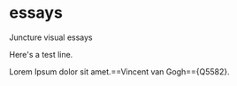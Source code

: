 # essays
Juncture visual essays

Here's a test line.

Lorem Ipsum dolor sit amet.==Vincent van Gogh=={Q5582}.
